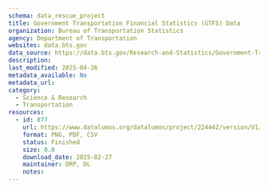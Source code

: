 ```yaml
---
schema: data_rescue_project 
title: Government Transportation Financial Statistics (GTFS) Data
organization: Bureau of Transportation Statistics
agency: Department of Transportation
websites: data.bts.gov
data_source: https://data.bts.gov/Research-and-Statistics/Government-Transportation-Financial-Statistics-GTF/nu8j-7gmn/about_data
description: 
last_modified: 2025-04-26
metadata_available: No
metadata_url: 
category:
  - Science & Research 
  - Transportation 
resources:
  - id: 877
    url: https://www.datalumos.org/datalumos/project/224442/version/V1/view
    format: PNG, PDF, CSV
    status: Finished
    size: 0.0
    download_date: 2025-02-27
    maintainer: DRP, DL
    notes: 
---
```

